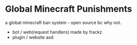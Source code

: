 # Global Minecraft Punishments
a global minecraft ban system - open source bc why not.
- bot / web(request handlers) made by frackz
- plugin / website asd

